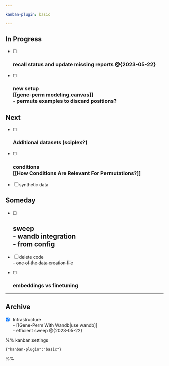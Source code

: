 ```yaml
---

kanban-plugin: basic

---
```


## In Progress

- [ ] ### recall status and update missing reports @{2023-05-22}
- [ ] ### new setup <br>[[gene-perm modeling.canvas]]<br>- permute examples to discard positions?


## Next

- [ ] ### Additional datasets (sciplex?)
- [ ] ### conditions<br>[[How Conditions Are Relevant For Permutations?]]
- [ ] synthetic data


## Someday

- [ ] ## sweep<br>- wandb integration<br>- from config
- [ ] delete code<br>- ~~one of the data creation file~~
- [ ] ### embeddings vs finetuning


***

## Archive

- [x] Infrastructure<br>- [[Gene-Perm With Wandb|use wandb]]<br>- efficient sweep @{2023-05-22}

%% kanban:settings
```
{"kanban-plugin":"basic"}
```
%%